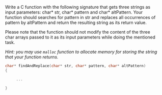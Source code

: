 Write a C function with the following signature that gets three strings as input parameters: char* str, char* pattern and char* altPattern. Your function should searches for pattern in str and replaces all occurrences of pattern by altPattern and return the resulting string as its return value.

Please note that the function should not modify the content of the three char arrays passed to it as its input parameters while doing the mentioned task.

<i>Hint: you may use `malloc` function to allocate memory for storing the string that your function returns.</i>

```c
char* findAndReplace(char* str, char* pattern, char* altPattern)
{

     ...

}
```